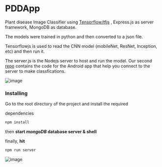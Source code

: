 # PDDApp

Plant disease Image Classifier using [Tensorflow/tfjs](https://github.com/tensorflow/tfjs) , Express.js as server framework, MongoDB as database.

The models were trained in python and then converted to a json file.

Tensorflowjs is used to read the CNN model (mobileNet, ResNet, Inception, etc) and then run it.

The server.js is the Nodejs server to host and run the model. Our second [repo](https://github.com/amro-kamal/Plant-App) contains the code for the Android app
that help you connect to the server to make classfications.


![image](https://user-images.githubusercontent.com/37993690/141179422-e804aa10-28b6-4ee5-a953-f9406ed129ed.png)


### Installing

Go to the root directory of the project and install the required

dependencies

```sh
npm install
```
then **start _mongoDB_ database server & shell**

finally, **hit**

```sh
npm run server
```





![image](https://user-images.githubusercontent.com/37993690/141181443-edfe76aa-ffc1-4b82-9eaa-2fdf8109e5f7.png)


